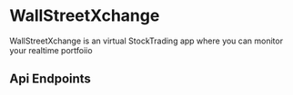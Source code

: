 # WallStreetXchange
WallStreetXchange is an virtual StockTrading app where you can monitor your realtime portfoiio

## Api Endpoints
